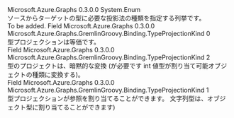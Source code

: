 <Type Name="TypeProjectionKind" FullName="Microsoft.Azure.Graphs.GremlinGroovy.Binding.TypeProjectionKind">
  <TypeSignature Language="C#" Value="public enum TypeProjectionKind" />
  <TypeSignature Language="ILAsm" Value=".class public auto ansi sealed TypeProjectionKind extends System.Enum" />
  <TypeSignature Language="DocId" Value="T:Microsoft.Azure.Graphs.GremlinGroovy.Binding.TypeProjectionKind" />
  <TypeSignature Language="VB.NET" Value="Public Enum TypeProjectionKind" />
  <TypeSignature Language="F#" Value="type TypeProjectionKind = " />
  <AssemblyInfo>
    <AssemblyName>Microsoft.Azure.Graphs</AssemblyName>
    <AssemblyVersion>0.3.0.0</AssemblyVersion>
  </AssemblyInfo>
  <Base>
    <BaseTypeName>System.Enum</BaseTypeName>
  </Base>
  <Docs>
    <summary>
            ソースからターゲットの型に必要な投影法の種類を指定する列挙です。
            </summary>
    <remarks>To be added.</remarks>
  </Docs>
  <Members>
    <Member MemberName="Equivalent">
      <MemberSignature Language="C#" Value="Equivalent" />
      <MemberSignature Language="ILAsm" Value=".field public static literal valuetype Microsoft.Azure.Graphs.GremlinGroovy.Binding.TypeProjectionKind Equivalent = int32(0)" />
      <MemberSignature Language="DocId" Value="F:Microsoft.Azure.Graphs.GremlinGroovy.Binding.TypeProjectionKind.Equivalent" />
      <MemberSignature Language="VB.NET" Value="Equivalent" />
      <MemberSignature Language="F#" Value="Equivalent = 0" Usage="Microsoft.Azure.Graphs.GremlinGroovy.Binding.TypeProjectionKind.Equivalent" />
      <MemberType>Field</MemberType>
      <AssemblyInfo>
        <AssemblyName>Microsoft.Azure.Graphs</AssemblyName>
        <AssemblyVersion>0.3.0.0</AssemblyVersion>
      </AssemblyInfo>
      <ReturnValue>
        <ReturnType>Microsoft.Azure.Graphs.GremlinGroovy.Binding.TypeProjectionKind</ReturnType>
      </ReturnValue>
      <MemberValue>0</MemberValue>
      <Docs>
        <summary>
            型プロジェクションは等価です。
            </summary>
      </Docs>
    </Member>
    <Member MemberName="ImplicitConversion">
      <MemberSignature Language="C#" Value="ImplicitConversion" />
      <MemberSignature Language="ILAsm" Value=".field public static literal valuetype Microsoft.Azure.Graphs.GremlinGroovy.Binding.TypeProjectionKind ImplicitConversion = int32(2)" />
      <MemberSignature Language="DocId" Value="F:Microsoft.Azure.Graphs.GremlinGroovy.Binding.TypeProjectionKind.ImplicitConversion" />
      <MemberSignature Language="VB.NET" Value="ImplicitConversion" />
      <MemberSignature Language="F#" Value="ImplicitConversion = 2" Usage="Microsoft.Azure.Graphs.GremlinGroovy.Binding.TypeProjectionKind.ImplicitConversion" />
      <MemberType>Field</MemberType>
      <AssemblyInfo>
        <AssemblyName>Microsoft.Azure.Graphs</AssemblyName>
        <AssemblyVersion>0.3.0.0</AssemblyVersion>
      </AssemblyInfo>
      <ReturnValue>
        <ReturnType>Microsoft.Azure.Graphs.GremlinGroovy.Binding.TypeProjectionKind</ReturnType>
      </ReturnValue>
      <MemberValue>2</MemberValue>
      <Docs>
        <summary>
            型のプロジェクトは、暗黙的な変換 (が必要です int 値型が割り当て可能オブジェクトの種類に変換する)。
            </summary>
      </Docs>
    </Member>
    <Member MemberName="ReferenceAssignable">
      <MemberSignature Language="C#" Value="ReferenceAssignable" />
      <MemberSignature Language="ILAsm" Value=".field public static literal valuetype Microsoft.Azure.Graphs.GremlinGroovy.Binding.TypeProjectionKind ReferenceAssignable = int32(1)" />
      <MemberSignature Language="DocId" Value="F:Microsoft.Azure.Graphs.GremlinGroovy.Binding.TypeProjectionKind.ReferenceAssignable" />
      <MemberSignature Language="VB.NET" Value="ReferenceAssignable" />
      <MemberSignature Language="F#" Value="ReferenceAssignable = 1" Usage="Microsoft.Azure.Graphs.GremlinGroovy.Binding.TypeProjectionKind.ReferenceAssignable" />
      <MemberType>Field</MemberType>
      <AssemblyInfo>
        <AssemblyName>Microsoft.Azure.Graphs</AssemblyName>
        <AssemblyVersion>0.3.0.0</AssemblyVersion>
      </AssemblyInfo>
      <ReturnValue>
        <ReturnType>Microsoft.Azure.Graphs.GremlinGroovy.Binding.TypeProjectionKind</ReturnType>
      </ReturnValue>
      <MemberValue>1</MemberValue>
      <Docs>
        <summary>
            型プロジェクションが参照を割り当てることができます。 文字列型は、オブジェクト型に割り当てることができます)
            </summary>
      </Docs>
    </Member>
  </Members>
</Type>